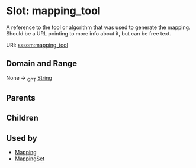 
# Slot: mapping_tool


A reference to the tool or algorithm that was used to generate the mapping. Should be a URL pointing to more info about it, but can be free text.

URI: [sssom:mapping_tool](http://w3id.org/sssom/mapping_tool)


## Domain and Range

None ->  <sub>OPT</sub> [String](types/String.md)

## Parents


## Children


## Used by

 * [Mapping](Mapping.md)
 * [MappingSet](MappingSet.md)
